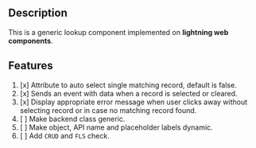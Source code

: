 ## Description

This is a generic lookup component implemented on **lightning web components**.

## Features

1. [x] Attribute to auto select single matching record, default is false.
2. [x] Sends an event with data when a record is selected or cleared.
3. [x] Display appropriate error message when user clicks away without selecting record or in case no matching record found.
4. [ ] Make backend class generic.
5. [ ] Make object, API name and placeholder labels dynamic.
6. [ ] Add `CRUD` and `FLS` check.